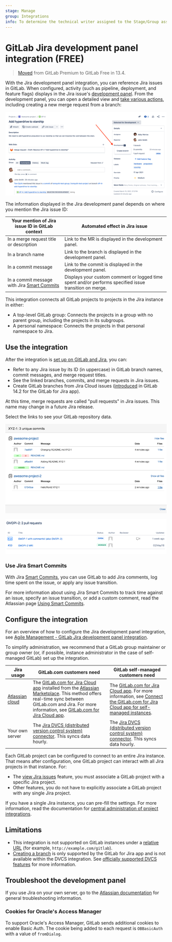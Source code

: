 ```yaml
---
stage: Manage
group: Integrations
info: To determine the technical writer assigned to the Stage/Group associated with this page, see https://about.gitlab.com/handbook/product/ux/technical-writing/#assignments
---
```


# GitLab Jira development panel integration **(FREE)**

> [Moved](https://gitlab.com/gitlab-org/gitlab/-/issues/233149) from GitLab Premium to GitLab Free in 13.4.

With the Jira development panel integration, you can reference Jira issues in GitLab.
When configured, activity (such as pipeline, deployment, and feature flags) displays in the Jira issue's
[development panel](https://support.atlassian.com/jira-software-cloud/docs/view-development-information-for-an-issue/).
From the development panel, you can open a detailed view and
[take various actions](#use-the-integration), including creating a new merge request from a branch:

![Branch, Commit and Pull Requests links on Jira issue](img/jira_dev_panel_jira_setup_3.png)

The information displayed in the Jira development panel depends on where you mention the Jira issue ID:

| Your mention of Jira issue ID in GitLab context   | Automated effect in Jira issue                                                                         |
|---------------------------------------------------|--------------------------------------------------------------------------------------------------------|
| In a merge request title or description           | Link to the MR is displayed in the development panel.                                                      |
| In a branch name                                  | Link to the branch is displayed in the development panel.                                                  |
| In a commit message                               | Link to the commit is displayed in the development panel.                                                  |
| In a commit message with Jira [Smart Commits](https://confluence.atlassian.com/fisheye/using-smart-commits-960155400.html) | Displays your custom comment or logged time spent and/or performs specified issue transition on merge. |

This integration connects all GitLab projects to projects in the Jira instance in either:

- A top-level GitLab group: Connects the projects in a group with no parent group,
  including the projects in its subgroups.
- A personal namespace: Connects the projects in that personal namespace to Jira.

## Use the integration

After the integration is [set up on GitLab and Jira](#configure-the-integration), you can:

- Refer to any Jira issue by its ID (in uppercase) in GitLab branch names,
  commit messages, and merge request titles.
- See the linked branches, commits, and merge requests in Jira issues.
- Create GitLab branches from Jira Cloud issues ([introduced](https://gitlab.com/gitlab-org/gitlab/-/merge_requests/66032) in GitLab 14.2 for the GitLab for Jira app).

At this time, merge requests are called "pull requests" in Jira issues.
This name may change in a future Jira release.

Select the links to see your GitLab repository data.

![GitLab commits details on a Jira issue](img/jira_dev_panel_jira_setup_4.png)

![GitLab merge requests details on a Jira issue](img/jira_dev_panel_jira_setup_5.png)

### Use Jira Smart Commits

With Jira [Smart Commits](https://confluence.atlassian.com/fisheye/using-smart-commits-960155400.html),
you can use GitLab to add Jira comments, log time spent on the issue, or apply any issue transition.

For more information about using Jira Smart Commits to track time against an issue, specify
an issue transition, or add a custom comment, read the Atlassian page
[Using Smart Commits](https://confluence.atlassian.com/fisheye/using-smart-commits-960155400.html).

## Configure the integration

<i class="fa fa-youtube-play youtube" aria-hidden="true"></i>
For an overview of how to configure the Jira development panel integration, see
[Agile Management - GitLab Jira development panel integration](https://www.youtube.com/watch?v=VjVTOmMl85M).

To simplify administration, we recommend that a GitLab group maintainer or group owner
(or, if possible, instance administrator in the case of self-managed GitLab) set up the integration.

| Jira usage | GitLab.com customers need | GitLab self-managed customers need |
|------------|---------------------------|------------------------------------|
| [Atlassian cloud](https://www.atlassian.com/migration/assess/why-cloud) | The [GitLab.com for Jira Cloud app](https://marketplace.atlassian.com/apps/1221011/gitlab-com-for-jira-cloud?hosting=cloud&tab=overview) installed from the [Atlassian Marketplace](https://marketplace.atlassian.com). This method offers real-time sync between GitLab.com and Jira. For more information, see [GitLab.com for Jira Cloud app](connect-app.md). | The [GitLab.com for Jira Cloud app](https://marketplace.atlassian.com/). For more information, see [Connect the GitLab.com for Jira Cloud app for self-managed instances](connect-app.md#connect-the-gitlabcom-for-jira-cloud-app-for-self-managed-instances). |
| Your own server | The [Jira DVCS (distributed version control system) connector](dvcs.md). This syncs data hourly. | The [Jira DVCS (distributed version control system) connector](dvcs.md). This syncs data hourly. |

Each GitLab project can be configured to connect to an entire Jira instance. That means after
configuration, one GitLab project can interact with all Jira projects in that instance. For:

- The [view Jira issues](issues.md#view-jira-issues) feature, you must associate a GitLab project with a
  specific Jira project.
- Other features, you do not have to explicitly associate a GitLab project with any single Jira
  project.

If you have a single Jira instance, you can pre-fill the settings. For more information, read the
documentation for [central administration of project integrations](../../user/admin_area/settings/project_integration_management.md).

## Limitations

- This integration is not supported on GitLab instances under a
[relative URL](https://docs.gitlab.com/omnibus/settings/configuration.html#configure-a-relative-url-for-gitlab)
(for example, `http://example.com/gitlab`).
- [Creating a branch](https://gitlab.com/gitlab-org/gitlab/-/issues/2647) is only supported by the GitLab for Jira app and is not available within the DVCS integration. See [officially supported DVCS features](https://confluence.atlassian.com/adminjiraserver/integrating-with-development-tools-938846890.html) for more information.

## Troubleshoot the development panel

If you use Jira on your own server, go to the [Atlassian documentation](https://confluence.atlassian.com/jirakb/troubleshoot-the-development-panel-in-jira-server-574685212.html)
for general troubleshooting information.

### Cookies for Oracle's Access Manager

To support Oracle's Access Manager, GitLab sends additional cookies
to enable Basic Auth. The cookie being added to each request is `OBBasicAuth` with
a value of `fromDialog`.
